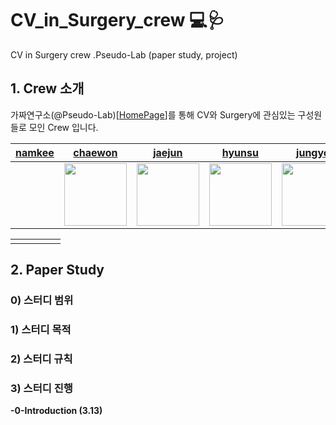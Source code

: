 # CV_in_Surgery_crew 💻🩺
CV in Surgery crew .Pseudo-Lab (paper study, project)


## 1. Crew 소개

가짜연구소(@Pseudo-Lab)[[HomePage](https://pseudo-lab.com/)]를 통해 CV와 Surgery에 관심있는 구성원들로 모인 Crew 입니다.


|[namkee]() | [chaewon](https://github.com/ycw0363) | [jaejun](https://github.com/ai-rtistic) | [hyunsu](https://github.com/hyuns1102) | [jungyo](https://github.com/JUNGYO) |  |
|:---:|:---:|:---:|:---:|:---:|:---:|
| | <img src="https://avatars.githubusercontent.com/u/80023607?v=4" width=100 > | <img src= "https://avatars.githubusercontent.com/u/84179578?v=4" width=100> | <img src= "https://avatars.githubusercontent.com/u/77105441?v=4" width=100> |<img src= "https://avatars.githubusercontent.com/u/20310433?v=4" width=100> | |

| |  | |  |  | 
|:---:|:---:|:---:|:---:|:---:|
| |  |  |  | |



## 2. Paper Study

### 0) 스터디 범위

### 1) 스터디 목적

### 2) 스터디 규칙

### 3) 스터디 진행

**-0-Introduction (3.13)**




